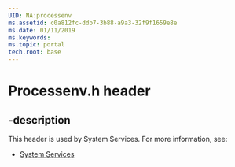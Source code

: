 ```yaml
---
UID: NA:processenv
ms.assetid: c0a812fc-ddb7-3b88-a9a3-32f9f1659e8e
ms.date: 01/11/2019
ms.keywords: 
ms.topic: portal
tech.root: base
---
```


# Processenv.h header


## -description


This header is used by System Services. For more information, see:

- [System Services](../_base/index.md)
